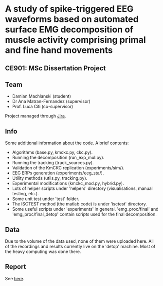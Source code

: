# A study of spike-triggered EEG waveforms based on automated surface EMG decomposition of muscle activity comprising primal and fine hand movements

## CE901: MSc Dissertation Project

## Team
- Damian Machlanski (student)
- Dr Ana Matran-Fernandez (supervisor)
- Prof. Luca Citi (co-supervisor)

Project managed through [Jira](https://cseejira.essex.ac.uk/secure/RapidBoard.jspa?projectKey=C901P19031&rapidView=2504).

## Info
Some additional information about the code. A brief contents:
- Algorithms (base.py, kmckc.py, ckc.py).
- Running the decomposition (run_exp_mul.py).
- Running the tracking (track_sources.py).
- Validation of the KmCKC replication (experiments/sim/).
- EEG ERPs generation (experiments/eeg_sta/).
- Utility methods (utils.py, tracking.py).
- Experimental modifications (kmckc_mod.py, hybrid.py).
- Lots of helper scripts under 'helpers' directory (visualisations, manual testing, etc.).
- Some unit test under 'test' folder.
- The ISCTEST method (the matlab code) is under 'isctest' directory.
- Some useful scripts under 'experiments' in general. 'emg_proc/final' and 'emg_proc/final_detop' contain scripts used for the final decomposition.

## Data
Due to the volume of the data used, none of them were uploaded here. All of the recordings and results currently live on the 'detop' machine. Most of the heavy computing was done there.

## Report
See [here](MSc_Dissertation.pdf).